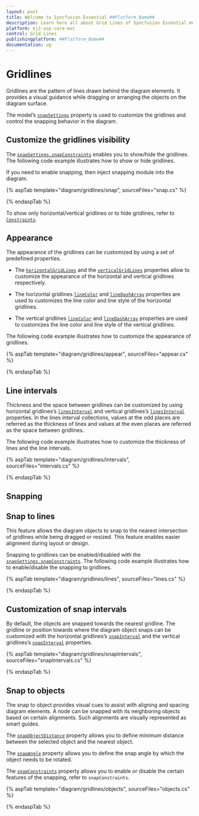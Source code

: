 ```yaml
---
layout: post
title: Welcome to Syncfusion Essential ##Platform_Name##
description: Learn here all about Grid Lines of Syncfusion Essential ##Platform_Name## widgets based on HTML5 and jQuery.
platform: ej2-asp-core-mvc
control: Grid Lines
publishingplatform: ##Platform_Name##
documentation: ug
---
```



# Gridlines

Gridlines are the pattern of lines drawn behind the diagram elements. It provides a visual guidance while dragging or arranging the objects on the diagram surface.

The model’s [`snapSettings`](https://help.syncfusion.com/cr/aspnetcore-js2/Syncfusion.EJ2.Diagrams.DiagramSnapSettings.html) property is used to customize the gridlines and control the snapping behavior in the diagram.

## Customize the gridlines visibility

The [`snapSettings.snapConstraints`](https://help.syncfusion.com/cr/aspnetcore-js2/Syncfusion.EJ2.Diagrams.SnapConstraints.html) enables you to show/hide the gridlines. The following code example illustrates how to show or hide gridlines.

If you need to enable snapping, then inject snapping module into the diagram.

{% aspTab template="diagram/gridlines/snap", sourceFiles="snap.cs" %}

{% endaspTab %}

To show only horizontal/vertical gridlines or to hide gridlines, refer to [`Constraints`](https://help.syncfusion.com/cr/aspnetcore-js2/Syncfusion.EJ2.Diagrams.SnapConstraints.html).

## Appearance

The appearance of the gridlines can be customized by using a set of predefined properties.

* The [`horizontalGridLines`](https://help.syncfusion.com/cr/aspnetcore-js2/Syncfusion.EJ2.Diagrams.DiagramSnapSettings.html#Syncfusion_EJ2_Diagrams_DiagramSnapSettings_HorizontalGridlines) and the [`verticalGridLines`](https://help.syncfusion.com/cr/aspnetcore-js2/Syncfusion.EJ2.Diagrams.DiagramSnapSettings.html#Syncfusion_EJ2_Diagrams_DiagramSnapSettings_VerticalGridlines) properties allow to customize the appearance of the horizontal and vertical gridlines respectively.

* The horizontal gridlines [`lineColor`](https://help.syncfusion.com/cr/aspnetcore-js2/Syncfusion.EJ2.Diagrams.DiagramGridlines.html#Syncfusion_EJ2_Diagrams_DiagramGridlines_LineColor) and [`lineDashArray`](https://help.syncfusion.com/cr/aspnetcore-js2/Syncfusion.EJ2.Diagrams.DiagramGridlines.html#Syncfusion_EJ2_Diagrams_DiagramGridlines_LineDashArray) properties are used to customizes the line color and line style of the horizontal gridlines.

* The vertical gridlines [`lineColor`](https://help.syncfusion.com/cr/aspnetcore-js2/Syncfusion.EJ2.Diagrams.DiagramGridlines.html#Syncfusion_EJ2_Diagrams_DiagramGridlines_LineColor) and [`lineDashArray`](https://help.syncfusion.com/cr/aspnetcore-js2/Syncfusion.EJ2.Diagrams.DiagramGridlines.html#Syncfusion_EJ2_Diagrams_DiagramGridlines_LineDashArray) properties are used to customizes the line color and line style of the vertical gridlines.

The following code example illustrates how to customize the appearance of gridlines.

{% aspTab template="diagram/gridlines/appear", sourceFiles="appear.cs" %}

{% endaspTab %}

## Line intervals

Thickness and the space between gridlines can be customized by using horizontal gridlines’s [`linesInterval`](https://help.syncfusion.com/cr/aspnetcore-js2/Syncfusion.EJ2.Diagrams.DiagramGridlines.html#Syncfusion_EJ2_Diagrams_DiagramGridlines_LineIntervals) and vertical gridlines’s [`linesInterval`](https://help.syncfusion.com/cr/aspnetcore-js2/Syncfusion.EJ2.Diagrams.DiagramGridlines.html#Syncfusion_EJ2_Diagrams_DiagramGridlines_LineIntervals) properties. In the lines interval collections, values at the odd places are referred as the thickness of lines and values at the even places are referred as the space between gridlines.

The following code example illustrates how to customize the thickness of lines and the line intervals.

{% aspTab template="diagram/gridlines/intervals", sourceFiles="intervals.cs" %}

{% endaspTab %}

## Snapping

## Snap to lines

This feature allows the diagram objects to snap to the nearest intersection of gridlines while being dragged or resized. This feature enables easier alignment during layout or design.

Snapping to gridlines can be enabled/disabled with the [`snapSettings.snapConstraints`](https://help.syncfusion.com/cr/aspnetcore-js2/Syncfusion.EJ2.Diagrams.SnapConstraints.html). The following code example illustrates how to enable/disable the snapping to gridlines.

{% aspTab template="diagram/gridlines/lines", sourceFiles="lines.cs" %}

{% endaspTab %}

## Customization of snap intervals

By default, the objects are snapped towards the nearest gridline. The gridline or position towards where the diagram object snaps can be customized with the horizontal gridlines’s [`snapInterval`](https://help.syncfusion.com/cr/aspnetcore-js2/Syncfusion.EJ2.Diagrams.DiagramGridlines.html#Syncfusion_EJ2_Diagrams_DiagramGridlines_SnapIntervals) and the vertical gridlines’s [`snapInterval`](https://help.syncfusion.com/cr/aspnetcore-js2/Syncfusion.EJ2.Diagrams.DiagramGridlines.html#Syncfusion_EJ2_Diagrams_DiagramGridlines_SnapIntervals) properties.

{% aspTab template="diagram/gridlines/snapIntervals", sourceFiles="snapIntervals.cs" %}

{% endaspTab %}

## Snap to objects

The snap to object provides visual cues to assist with aligning and spacing diagram elements. A node can be snapped with its neighboring objects based on certain alignments. Such alignments are visually represented as smart guides.

The [`snapObjectDistance`](https://help.syncfusion.com/cr/aspnetcore-js2/Syncfusion.EJ2.Diagrams.DiagramSnapSettings.html#Syncfusion_EJ2_Diagrams_DiagramSnapSettings_SnapObjectDistance) property allows you to define minimum distance between the selected object and the nearest object.

The [`snapAngle`](https://help.syncfusion.com/cr/aspnetcore-js2/Syncfusion.EJ2.Diagrams.DiagramSnapSettings.html#Syncfusion_EJ2_Diagrams_DiagramSnapSettings_SnapAngle) property allows you to define the snap angle by which the object needs to be rotated.

The [`snapConstraints`](https://help.syncfusion.com/cr/aspnetcore-js2/Syncfusion.EJ2.Diagrams.SnapConstraints.html) property allows you to enable or disable the certain features of the snapping, refer to `snapConstraints`.

{% aspTab template="diagram/gridlines/objects", sourceFiles="objects.cs" %}

{% endaspTab %}
